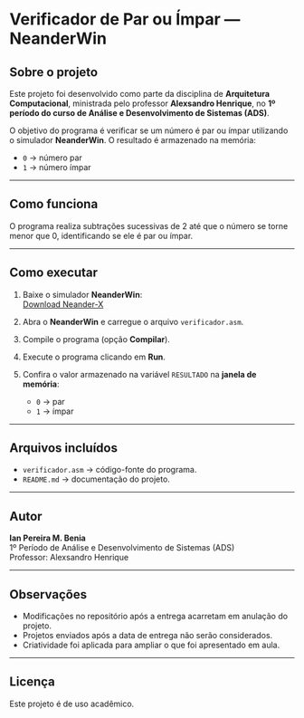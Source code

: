 # Verificador de Par ou Ímpar — NeanderWin

## Sobre o projeto
Este projeto foi desenvolvido como parte da disciplina de **Arquitetura Computacional**, ministrada pelo professor **Alexsandro Henrique**, no **1º período do curso de Análise e Desenvolvimento de Sistemas (ADS)**.

O objetivo do programa é verificar se um número é par ou ímpar utilizando o simulador **NeanderWin**. O resultado é armazenado na memória:  
- `0` → número par  
- `1` → número ímpar  

---

## Como funciona
O programa realiza subtrações sucessivas de 2 até que o número se torne menor que 0, identificando se ele é par ou ímpar.

---

## Como executar

1. Baixe o simulador **NeanderWin**:  
   [Download Neander-X](https://sourceforge.net/projects/neander-x/files/)

2. Abra o **NeanderWin** e carregue o arquivo `verificador.asm`.

3. Compile o programa (opção **Compilar**).

4. Execute o programa clicando em **Run**.

5. Confira o valor armazenado na variável `RESULTADO` na **janela de memória**:
   - `0` → par  
   - `1` → ímpar  

---

## Arquivos incluídos

- `verificador.asm` → código-fonte do programa.  
- `README.md` → documentação do projeto.

---

## Autor
**Ian Pereira M. Benia**  
1º Período de Análise e Desenvolvimento de Sistemas (ADS)  
Professor: Alexsandro Henrique  

---

## Observações

- Modificações no repositório após a entrega acarretam em anulação do projeto.
- Projetos enviados após a data de entrega não serão considerados.
- Criatividade foi aplicada para ampliar o que foi apresentado em aula.

---

## Licença

Este projeto é de uso acadêmico.

